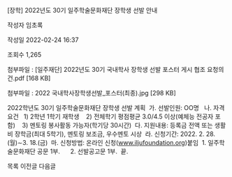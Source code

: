 [장학] 2022년도 30기 일주학술문화재단 장학생 선발 안내



작성자
임초록


작성일
2022-02-24 16:37


조회수
1,265


첨부파일 : [일주재단] 2022년도 30기 국내학사 장학생 선발 포스터 게시 협조 요청의 건.pdf [168 KB]  

첨부파일 : 2022 국내학사장학생선발\_포스터(최종).jpg [298 KB]


﻿2022학년도 30기 일주학술문화재단 장학생 선발 계획  가. 선발인원: OO명   나. 자격요건   1) 2학년 1학기 재학생    2) 전체학기 평점평균 3.0/4.5 이상(예체능 전공자 포함)    3) 멘토링 봉사활동 가능자(학기당 30시간)  다. 지원내용: 등록금 전액 또는 생활비 장학금(최대 5학기), 멘토링 보조금, 우수멘토 시상  라. 신청기간: 2022. 2. 28.(월)∼3. 18.(금)  마. 신청방법: 온라인 신청(www.iljufoundation.org)붙임  1. 일주학술문화재단 공문 1부.      2. 선발공고문 1부.  끝.





목록
이전글
다음글




